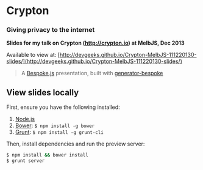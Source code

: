 # Crypton

### Giving privacy to the internet

**Slides for my talk on Crypton (http://crypton.io) at MelbJS, Dec 2013**

Available to view at: [http://devgeeks.github.io/Crypton-MelbJS-111220130-slides/](http://devgeeks.github.io/Crypton-MelbJS-111220130-slides/)

> A [Bespoke.js](http://markdalgleish.com/projects/bespoke.js) presentation, built with [generator-bespoke](https://github.com/markdalgleish/generator-bespoke)

## View slides locally

First, ensure you have the following installed:

1. [Node.js](http://nodejs.org)
2. [Bower](http://bower.io): `$ npm install -g bower`
3. [Grunt](http://gruntjs.com): `$ npm install -g grunt-cli`

Then, install dependencies and run the preview server:

```bash
$ npm install && bower install
$ grunt server
```
